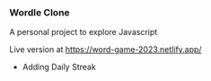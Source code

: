 ### Wordle Clone

A personal project to explore Javascript

Live version at https://word-game-2023.netlify.app/

- Adding Daily Streak
